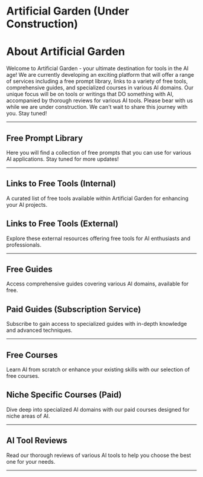 # Artificial Garden (Under Construction)

# About Artificial Garden

Welcome to Artificial Garden - your ultimate destination for tools in the AI age! We are currently developing an exciting platform that will offer a range of services including a free prompt library, links to a variety of free tools, comprehensive guides, and specialized courses in various AI domains. Our unique focus will be on tools or writings that DO something with AI, accompanied by thorough reviews for various AI tools. Please bear with us while we are under construction. We can't wait to share this journey with you. Stay tuned!

---

## Free Prompt Library

Here you will find a collection of free prompts that you can use for various AI applications. Stay tuned for more updates!

---

## Links to Free Tools (Internal)

A curated list of free tools available within Artificial Garden for enhancing your AI projects.

## Links to Free Tools (External)

Explore these external resources offering free tools for AI enthusiasts and professionals.

---

## Free Guides

Access comprehensive guides covering various AI domains, available for free.

## Paid Guides (Subscription Service)

Subscribe to gain access to specialized guides with in-depth knowledge and advanced techniques.

---

## Free Courses

Learn AI from scratch or enhance your existing skills with our selection of free courses.

## Niche Specific Courses (Paid)

Dive deep into specialized AI domains with our paid courses designed for niche areas of AI.

---

## AI Tool Reviews

Read our thorough reviews of various AI tools to help you choose the best one for your needs.

---